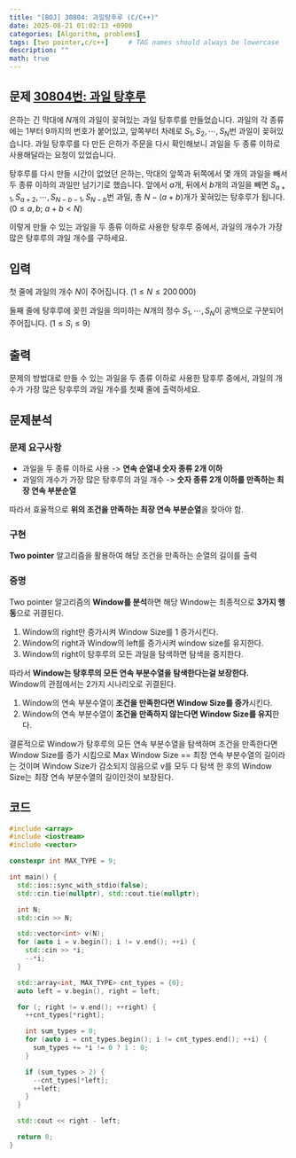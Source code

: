 ```yaml
---
title: "[BOJ] 30804: 과일탕후루 (C/C++)"
date: 2025-08-21 01:02:13 +0900
categories: [Algorithm, problems]
tags: [two pointer,c/c++]     # TAG names should always be lowercase
description: ""
math: true
---
```

## 문제 [30804번: 과일 탕후루](https://www.acmicpc.net/problem/30804)
은하는 긴 막대에 
$N$개의 과일이 꽂혀있는 과일 탕후루를 만들었습니다. 과일의 각 종류에는 
$1$부터 
$9$까지의 번호가 붙어있고, 앞쪽부터 차례로 
$S_1, S_2, \cdots, S_N$번 과일이 꽂혀있습니다. 과일 탕후루를 다 만든 은하가 주문을 다시 확인해보니 과일을 두 종류 이하로 사용해달라는 요청이 있었습니다.

탕후루를 다시 만들 시간이 없었던 은하는, 막대의 앞쪽과 뒤쪽에서 몇 개의 과일을 빼서 두 종류 이하의 과일만 남기기로 했습니다. 앞에서 
$a$개, 뒤에서 
$b$개의 과일을 빼면 
$S_{a+1}, S_{a+2}, \cdots, S_{N-b-1}, S_{N-b}$번 과일, 총 
$N-(a+b)$개가 꽂혀있는 탕후루가 됩니다. 
$(0 \le a, b;$ 
$a+b < N)$ 

이렇게 만들 수 있는 과일을 두 종류 이하로 사용한 탕후루 중에서, 과일의 개수가 가장 많은 탕후루의 과일 개수를 구하세요.

## 입력
첫 줄에 과일의 개수 
$N$이 주어집니다. 
$(1 \le N \le 200\,000)$ 

둘째 줄에 탕후루에 꽂힌 과일을 의미하는 
$N$개의 정수 
$S_1, \cdots, S_N$이 공백으로 구분되어 주어집니다. 
$(1 \le S_i \le 9)$ 

## 출력
문제의 방법대로 만들 수 있는 과일을 두 종류 이하로 사용한 탕후루 중에서, 과일의 개수가 가장 많은 탕후루의 과일 개수를 첫째 줄에 출력하세요.
## 문제분석
### 문제 요구사항
- 과일을 두 종류 이하로 사용 -> **연속 순열내 숫자 종류 2개 이하**
- 과일의 개수가 가장 많은 탕후루의 과일 개수 -> **숫자 종류 2개 이하를 만족하는 최장 연속 부분순열**

따라서 효율적으로 **위의 조건을 만족하는 최장 연속 부분순열**을 찾아야 함.

### 구현
**Two pointer** 알고리즘을 활용하여 해당 조건을 만족하는 순열의 길이를 출력

### 증명
Two pointer 알고리즘의 **Window를 분석**하면 해당 Window는 최종적으로 **3가지 행동**으로 귀결된다.
1. Window의 right만 증가시켜 Window Size를 1 증가시킨다.
2. Window의 right과 Window의 left를 증가시켜 window size를 유지한다.
3. Window의 right이 탕후루의 모든 과일을 탐색하면 탐색을 중지한다.

따라서 **Window는 탕후루의 모든 연속 부분수열을 탐색한다는걸 보장한다.**<br>
Window의 관점에서는 2가지 시나리오로 귀결된다.
1. Window의 연속 부분수열이 **조건을 만족한다면 Window Size를 증가**시킨다.
2. Window의 연속 부분수열이 **조건을 만족하지 않는다면 Window Size를 유지**한다.

결론적으로 Window가 탕후루의 모든 연속 부분수열을 탐색하며 조건을 만족한다면 Window Size를 증가 시킴으로 
Max Window Size == 최장 연속 부분수열의 길이라는 것이며 Window Size가 감소되지 않음으로 v를 모두 다 탐색 한 후의 Window Size는 최장 연속 부분수열의 길이인것이 보장된다.

## 코드
```cpp
#include <array>
#include <iostream>
#include <vector>

constexpr int MAX_TYPE = 9;

int main() {
  std::ios::sync_with_stdio(false);
  std::cin.tie(nullptr), std::cout.tie(nullptr);

  int N;
  std::cin >> N;

  std::vector<int> v(N);
  for (auto i = v.begin(); i != v.end(); ++i) {
    std::cin >> *i;
    --*i;
  }

  std::array<int, MAX_TYPE> cnt_types = {0};
  auto left = v.begin(), right = left;

  for (; right != v.end(); ++right) {
    ++cnt_types[*right];

    int sum_types = 0;
    for (auto i = cnt_types.begin(); i != cnt_types.end(); ++i) {
      sum_types += *i != 0 ? 1 : 0;
    }

    if (sum_types > 2) {
      --cnt_types[*left];
      ++left;
    }
  }

  std::cout << right - left;

  return 0;
}
```